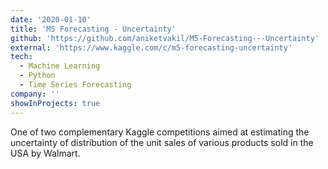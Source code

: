 ```yaml
---
date: '2020-01-10'
title: 'M5 Forecasting - Uncertainty'
github: 'https://github.com/aniketvakil/M5-Forecasting---Uncertainty'
external: 'https://www.kaggle.com/c/m5-forecasting-uncertainty'
tech:
  - Machine Learning
  - Python
  - Time Series Forecasting
company: ''
showInProjects: true
---
```


One of two complementary Kaggle competitions aimed at estimating the uncertainty of distribution of the unit sales of various products sold in the USA by Walmart.
